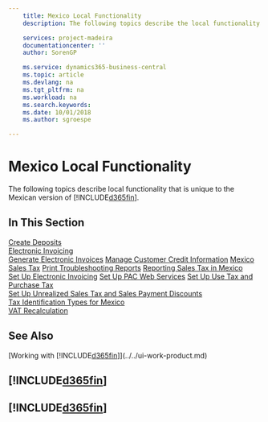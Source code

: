```yaml
---
    title: Mexico Local Functionality
    description: The following topics describe the local functionality in the Mexican version of [!INCLUDE[d365fin](../../includes/d365fin_md.md)].

    services: project-madeira
    documentationcenter: ''
    author: SorenGP

    ms.service: dynamics365-business-central
    ms.topic: article
    ms.devlang: na
    ms.tgt_pltfrm: na
    ms.workload: na
    ms.search.keywords:
    ms.date: 10/01/2018
    ms.author: sgroespe

---
```

# Mexico Local Functionality
The following topics describe local functionality that is unique to the Mexican version of [!INCLUDE[d365fin](../../includes/d365fin_md.md)].  

## In This Section  
[Create Deposits](how-to-create-deposits.md)  
[Electronic Invoicing](electronic-invoicing.md)  
[Generate Electronic Invoices](how-to-generate-electronic-invoices.md)
[Manage Customer Credit Information](how-to-manage-customer-credit-information.md)
[Mexico Sales Tax](mexico-sales-tax.md)
[Print Troubleshooting Reports](how-to-print-troubleshooting-reports.md)
[Reporting Sales Tax in Mexico](mexico-sales-tax.md)  
[Set Up Electronic Invoicing](how-to-set-up-electronic-invoicing.md)
[Set Up PAC Web Services](how-to-set-up-pac-web-services.md)
[Set Up Use Tax and Purchase Tax](how-to-set-up-use-tax-and-purchase-tax.md)  
[Set Up Unrealized Sales Tax and Sales Payment Discounts](how-to-set-up-unrealized-sales-tax-and-sales-payment-discounts.md)  
[Tax Identification Types for Mexico](tax-identification-types-for-mexico.md)  
[VAT Recalculation](vat-recalculation.md)  

## See Also
[Working with [!INCLUDE[d365fin](../../includes/d365fin_md.md)]](../../ui-work-product.md)    

## [!INCLUDE[d365fin](../../includes/free_trial_md.md)]  
## [!INCLUDE[d365fin](../../includes/training_link_md.md)]
